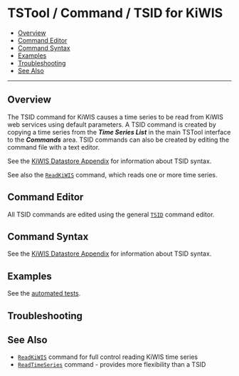 # TSTool / Command / TSID for KiWIS #

* [Overview](#overview)
* [Command Editor](#command-editor)
* [Command Syntax](#command-syntax)
* [Examples](#examples)
* [Troubleshooting](#troubleshooting)
* [See Also](#see-also)

-------------------------

## Overview ##

The TSID command for KiWIS causes a time series to be read from KiWIS web services using default parameters.
A TSID command is created by copying a time series from the ***Time Series List*** in the main TSTool interface
to the ***Commands*** area.
TSID commands can also be created by editing the command file with a text editor.

See the [KiWIS Datastore Appendix](../../datastore-ref/KiWIS/KiWIS.md) for information about TSID syntax.

See also the [`ReadKiWIS`](../ReadKiWIS/ReadKiWIS.md) command,
which reads one or more time series.

## Command Editor ##

All TSID commands are edited using the general
[`TSID`](https://opencdss.state.co.us/tstool/latest/doc-user/command-ref/TSID/TSID/)
command editor.

## Command Syntax ##

See the [KiWIS Datastore Appendix](../../datastore-ref/KiWIS/KiWIS.md) for information about TSID syntax.

## Examples ##

See the [automated tests](https://github.com/OpenWaterFoundation/owf-tstool-kiwis-plugin/tree/master/test/commands/TSID/).

## Troubleshooting ##

## See Also ##

* [`ReadKiWIS`](../ReadKiWIS/ReadKiWIS.md) command for full control reading KiWIS time series
* [`ReadTimeSeries`](https://opencdss.state.co.us/tstool/latest/doc-user/command-ref/ReadTimeSeries/ReadTimeSeries/) command - provides more flexibility than a TSID
